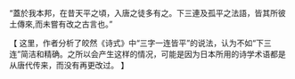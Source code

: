 “蓋於我本邦，在昔天平之頃，入唐之徒多有之。下三連及孤平之法語，皆其所彼土傳來,而未嘗有改之古言也。”

【
这里，作者分析了皎然《诗式》中“三字一连皆平”的说法，认为不如“下三连”简洁和精确。之所以会产生这样的情况，可能是因为日本所用的诗学术语都是从唐代传来，而没有再更改过。
】